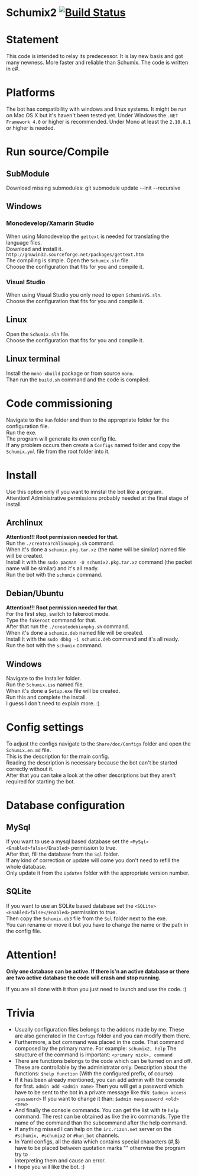 # Schumix2 [![Build Status](https://travis-ci.org/Schumix/Schumix2.png?branch=master)](https://travis-ci.org/Schumix/Schumix2)

# Statement

This code is intended to relay its predecessor. It is lay new basis and got many newness.
More faster and reliable than Schumix. The code is written in c#.

# Platforms

The bot has compatibility with windows and linux systems.
It might be run on Mac OS X but it's haven't been tested yet.
Under Windows the `.NET Framework 4.0` or higher is recommended.
Under Mono at least the `2.10.8.1` or higher is needed.

# Run source/Compile

## SubModule

Download missing submodules: git submodule update --init --recursive

## Windows

### Monodevelop/Xamarin Studio
When using Monodevelop the `gettext` is needed for translating the language files.
<br/>Download and install it. `http://gnuwin32.sourceforge.net/packages/gettext.htm`
<br/>The compiling is simple. Open the `Schumix.sln` file.
<br/>Choose the configuration that fits for you and compile it.

### Visual Studio
When using Visual Studio you only need to open `SchumixVS.sln`.
<br/>Choose the configuration that fits for you and compile it.

## Linux

Open the `Schumix.sln` file.
<br/>Choose the configuration that fits for you and compile it.

## Linux terminal

Install the `mono-xbuild` package or from source `mono`.
<br/>Than run the `build.sh` command and the code is compiled.

# Code commissioning

Navigate to the `Run` folder and than to the appropriate folder for the configuration file.
<br/>Run the exe.
<br/>The program will generate its own config file.
<br/>If any problem occurs then create a `Configs` named folder and copy the `Schumix.yml` file from the root folder into it.

# Install

Use this option only if you want to innstal the bot like a program.
<br/>Attention! Administrative permissions probably needed at the final stage of install.

## Archlinux

**Attention!!! Root permission needed for that.**
<br/>Run the `./createarchlinuxpkg.sh` command.
<br/>When it's done a `schumix.pkg.tar.xz` (the name will be similar) named file will be created.
<br/>Install it with the `sudo pacman -U schumix2.pkg.tar.xz` command (the packet name will be similar) and it's all ready.
<br/>Run the bot with the `schumix` command.

## Debian/Ubuntu

**Attention!!! Root permission needed for that.**
<br/>For the first step, switch to fakeroot mode.
<br/>Type the `fakeroot` command for that.
<br/>After that run the `./createdebianpkg.sh` command.
<br/>When it's done a `schumix.deb` named file will be created.
<br/>Install it with the `sudo dbkg -i schumix.deb` command and it's all ready.
<br/>Run the bot with the `schumix` command.

## Windows

Navigate to the Installer folder.
<br/>Run the `Schumix.iss` named file.
<br/>When it's done a `Setup.exe` file will be created.
<br/>Run this and complete the install.
<br/>I guess I don't need to explain more. :)

# Config settings

To adjust the configs navigate to the `Share/doc/Configs` folder and open the `Schumix.en.md` file.
<br/>This is the description for the main config.
<br/>Reading the description is necessary because the bot can't be started correctly without it.
<br/>After that you can take a look at the other descriptions but they aren't required for starting the bot.

# Database configuration

## MySql

If you want to use a mysql based database set the `<MySql><Enabled>false</Enabled>` permission to true.
<br/>After that, fill the database from the `Sql` folder.
<br/>If any kind of correction or update will come you don't need to refill the whole database.
<br/>Only update it from the `Updates` folder with the appropriate version number.

## SQLite

If you want to use an SQLite based database set the `<SQLite><Enabled>false</Enabled>` permission to true.
<br/>Then copy the `Schumix.db3` file from the `Sql` folder next to the exe.
<br/>You can rename or move it but you have to change the name or the path in the config file.

# Attention!

**Only one database can be active. If there is'n an active database or there are two active database the code will crash and stop running.**

If you are all done with it than you just need to launch and use the code. :)

# Trivia

* Usually configuration files belongs to the addons made by me. These are also generated in the `Configs` folder and you can modify them there.
* Furthermore, a bot command was placed in the code. That command composed by the primary name. For example: `schumix2, help`
  The structure of the command is important: `<primary nick>, command`
* There are functions belongs to the code which can be turned on and off. These are controllable by the administrator only.
  Description about the functions: `$help function` (With the configured prefix, of course)
* If it has been already mentioned, you can add admin with the console for first.
  `admin add <admin name>`
  Then you will get a password which have to be sent to the bot in a private message like this: `$admin access <password>`
  If you want to change it than: `$admin newpassword <old> <new>`
* And finally the console commands. You can get the list with te `help` command.
  The rest can be obtained as like the irc commands. Type the name of the command than the subcommand after the help command.
* If anything missed I can help on the `irc.rizon.net` server on the `#schumix, #schumix2` or `#hun_bot` channels.
* In Yaml configs, all the data which contains special characters (#,$) have to be placed between quotation marks "" otherwise the program try to    
  interpreting them and cause an error.
* I hope you will like the bot. :)
